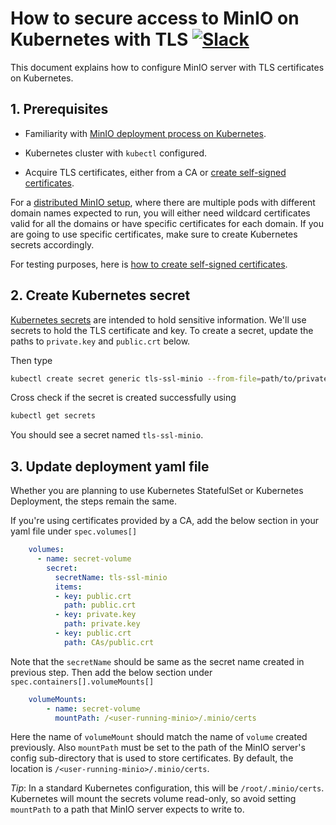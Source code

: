 # How to secure access to MinIO on Kubernetes with TLS [![Slack](https://slack.min.io/slack?type=svg)](https://slack.min.io)

This document explains how to configure MinIO server with TLS certificates on Kubernetes.

## 1. Prerequisites

- Familiarity with [MinIO deployment process on Kubernetes](https://min.io/docs/minio/kubernetes/upstream/operations/installation.html).

- Kubernetes cluster with `kubectl` configured.

- Acquire TLS certificates, either from a CA or [create self-signed certificates](https://min.io/docs/minio/kubernetes/upstream/operations/network-encryption.html).

For a [distributed MinIO setup](https://min.io/docs/minio/kubernetes/upstream/operations/installation.html#procedure), where there are multiple pods with different domain names expected to run, you will either need wildcard certificates valid for all the domains or have specific certificates for each domain. If you are going to use specific certificates, make sure to create Kubernetes secrets accordingly.

For testing purposes, here is [how to create self-signed certificates](https://github.com/infobsmi/b33s/tree/master/docs/tls#3-generate-self-signed-certificates).

## 2. Create Kubernetes secret

[Kubernetes secrets](https://kubernetes.io/docs/concepts/configuration/secret) are intended to hold sensitive information.
We'll use secrets to hold the TLS certificate and key. To create a secret, update the paths to `private.key` and `public.crt`
below.

Then type

```sh
kubectl create secret generic tls-ssl-minio --from-file=path/to/private.key --from-file=path/to/public.crt
```

Cross check if the secret is created successfully using

```sh
kubectl get secrets
```

You should see a secret named `tls-ssl-minio`.

## 3. Update deployment yaml file

Whether you are planning to use Kubernetes StatefulSet or Kubernetes Deployment, the steps remain the same.

If you're using certificates provided by a CA, add the below section in your yaml file under `spec.volumes[]`

```yaml
    volumes:
      - name: secret-volume
        secret:
          secretName: tls-ssl-minio
          items:
          - key: public.crt
            path: public.crt
          - key: private.key
            path: private.key
          - key: public.crt
            path: CAs/public.crt
```

Note that the `secretName` should be same as the secret name created in previous step. Then add the below section under
`spec.containers[].volumeMounts[]`

```yaml
    volumeMounts:
        - name: secret-volume
          mountPath: /<user-running-minio>/.minio/certs
```

Here the name of `volumeMount` should match the name of `volume` created previously. Also `mountPath` must be set to the path of
the MinIO server's config sub-directory that is used to store certificates. By default, the location is
`/<user-running-minio>/.minio/certs`.

*Tip*: In a standard Kubernetes configuration, this will be `/root/.minio/certs`. Kubernetes will mount the secrets volume read-only,
so avoid setting `mountPath` to a path that MinIO server expects to write to.
